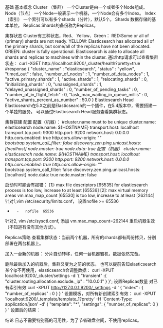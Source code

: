 基础
基本概念
Cluster （集群）
一个Cluster是由一个或者多个Node组成。
Node（节点）
一个Node一般表示一个机器，一个Node会有多个Index。
Index（索引）
一个索引可以有多个shards（分片），默认5个。
Shards
数据存储的基本单位。
Replicas
Shards的备份称为Replicas。
 
集群状态
Cluster有三种状态，Red、 Yellow、Green：
RED:Some or all of (primary) shards are not ready.
YELLOW: Elasticsearch has allocated all of the primary shards, but some/all of the replicas have not been allocated.
GREEN:  cluster is fully operational. Elasticsearch is able to allocate all shards and replicas to machines within the cluster.
通过http请求可以查看集群状态：
curl -XGET http://localhost:9200/_cluster/health?pretty=true
#response
{
  "cluster_name" : "elasticsearch",
  "status" : "yellow",
  "timed_out" : false,
  "number_of_nodes" : 1,
  "number_of_data_nodes" : 1,
  "active_primary_shards" : 1,
  "active_shards" : 1,
  "relocating_shards" : 0,
  "initializing_shards" : 0,
  "unassigned_shards" : 1,
  "delayed_unassigned_shards" : 0,
  "number_of_pending_tasks" : 0,
  "number_of_in_flight_fetch" : 0,
  "task_max_waiting_in_queue_millis" : 0,
  "active_shards_percent_as_number" : 50.0
}
Elasticsearch Head
Elasticsearch在5.X之前是Elasticsearch的一个插件，在5.4版本中，需要搭建一个单独的服务。
可以通过Elasticsearch Head服务查看集群状态。

集群搭建
配置
配置（机器）：
#cluster.name must to be unique
cluster.name: elasticsearch
node.name: ${HOSTNAME}
transport.host: localhost
transport.tcp.port: 9300
http.port: 9200
network.host: 0.0.0.0
http.cors.enabled: true
http.cors.allow-origin: "*"
bootstrap.system_call_filter: false
discovery.zen.ping.unicast.hosts: [localhost]
node.master: true
node.data: true
配置（机器）
cluster.name: elasticsearch
node.name: ${HOSTNAME}
transport.host: localhost
transport.tcp.port: 9300
http.port: 9200
network.host: 0.0.0.0
http.cors.enabled: true
http.cors.allow-origin: "*"
bootstrap.system_call_filter: false
discovery.zen.ping.unicast.hosts: [localhost]
node.data: true
node.master: false


启动时可能会有报错：
[1]: max file descriptors [65535] for elasticsearch process is too low, increase to at least [65536]
[2]: max virtual memory areas vm.max_map_count [65530] is too low, increase to at least [262144]
针对1,vim /etc/security/limits.conf， 设置nofile >= 65536
*       -   nofile  65536
 
针对2, vim  /etc/sysctl.conf, 添加
vm.max_map_count=262144
重启机器生效（不知道有没有其他方式）。
 
Replicas策略
查看集群状态：当前两个机器，所有的shards都有两份拷贝，分别部署在两台机器上。

加入一台新的机器：
分片自动转移，任何一台机器宕机，数据依然完备。

删除最后加入的机器后，集群又变为之前的状态。
也可以提前告知elasticsearch某个ip不再使用，elasticsearch会调整数据：
curl -XPUT localhost:9200/_cluster/settings -d '{
  "transient" :{
      "cluster.routing.allocation.exclude._ip" : "10.0.0.1"
   }
}';
设置Replicas数量
对已有索引有效
curl -XPUT http://127.0.0.1:9200/_settings -d ' { "index" : { "number_of_replicas" : 0 } } '
设置模板，对所有新创建索引有效：
curl -XPUT 'localhost:9200/_template/template_1?pretty' -H 'Content-Type: application/json' -d'
{
  "template": "*",
  "settings": {
    "number_of_replicas": 0
  }
}
'
设置后的结果：

 
结论
日志不需要特别高的可用性，为了节省磁盘空间，不使用replicas。